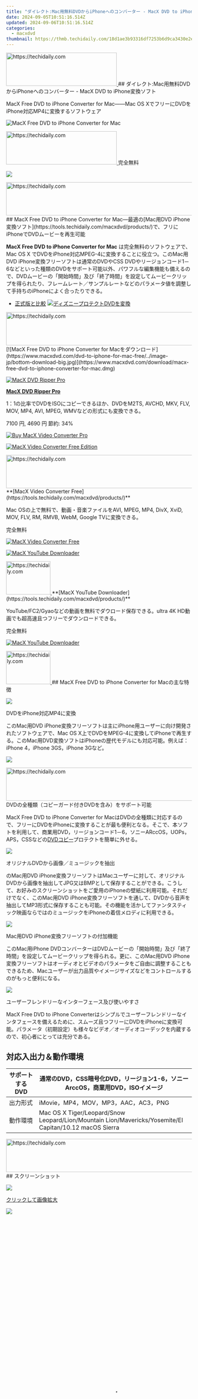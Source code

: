 ```yaml
---
title: "ダイレクト:Mac用無料DVDからiPhoneへのコンバーター - MacX DVD to iPhone変換ソフト"
date: 2024-09-05T10:51:16.514Z
updated: 2024-09-06T10:51:16.514Z
categories:
  - macxdvd
thumbnail: https://thmb.techidaily.com/18d1ae3b93316df7253b6d9ca3430e2e7b9da85a6ae22dbb42da5be064fc57fa.png
---
```


<!-- affiliate ads begin -->
<a href="https://25home.pxf.io/c/5597632/2123477/16836" target="_top" id="2123477">
  <img src="//a.impactradius-go.com/display-ad/16836-2123477" border="0" alt="https://techidaily.com" width="300" height="90"/>
</a>
<img height="0" width="0" src="https://25home.pxf.io/i/5597632/2123477/16836" style="position:absolute;visibility:hidden;" border="0" />
<!-- affiliate ads end -->
## ダイレクト:Mac用無料DVDからiPhoneへのコンバーター - MacX DVD to iPhone変換ソフト

MacX Free DVD to iPhone Converter for Mac――Mac OS XでフリーにDVDをiPhone対応MP4に変換するソフトウェア

![MacX Free DVD to iPhone Converter for Mac](https://www.macxdvd.com/dvd-to-iphone-for-mac-free/../face/dvd-iphone-converter-pic.jpg) 

<!-- affiliate ads begin -->
<a href="https://wigfever.sjv.io/c/5597632/2005183/22899" target="_top" id="2005183">
  <img src="//a.impactradius-go.com/display-ad/22899-2005183" border="0" alt="https://techidaily.com" width="300" height="90"/>
</a>
<img height="0" width="0" src="https://wigfever.sjv.io/i/5597632/2005183/22899" style="position:absolute;visibility:hidden;" border="0" />
<!-- affiliate ads end -->
完全無料

![](https://www.macxdvd.com/dvd-to-iphone-for-mac-free/../image-jp/flag.png) 

<!-- affiliate ads begin -->
<a href="https://appsumo.8odi.net/c/5597632/2137395/7443" target="_top" id="2137395">
  <img src="//a.impactradius-go.com/display-ad/7443-2137395" border="0" alt="https://techidaily.com" width="728" height="90"/>
</a>
<img height="0" width="0" src="https://appsumo.8odi.net/i/5597632/2137395/7443" style="position:absolute;visibility:hidden;" border="0" />
<!-- affiliate ads end -->
## MacX Free DVD to iPhone Converter for Mac―最適の[Mac用DVD iPhone変換ソフト](https://tools.techidaily.com/macxdvd/products/)で、フリにiPhoneでDVDムービーを再生可能

**MacX Free DVD to iPhone Converter for Mac** は完全無料のソフトウェアで、Mac OS X でDVDをiPhone対応MPEG-4に変換することに役立つ。このMac用DVD iPhone変換フリーソフトは通常のDVDやCSS DVDやリージョンコード1－6などといった種類のDVDをサポート可能以外、パワフルな編集機能も備えるので、DVDムービーの「開始時間」及び「終了時間」を設定してムービークリップを得られたり、フレームレート／サンプルレートなどのパラメータ値を調整して手持ちのiPhoneによく合ったりできる。

* [正式版と比較](https://tools.techidaily.com/macxdvd/products/)
[![ディズニープロテクトDVDを変換](https://www.macxdvd.com/dvd-to-iphone-for-mac-free/../image-jp/macxdvdpro-banner-mini.jpg)](https://www.macxdvd.com/dvd-to-iphone-for-mac-free/../how-to-rip-disney-dvd-copy-protection-jp.htm) 

<!-- affiliate ads begin -->
<a href="https://unicoeye.pxf.io/c/5597632/2134227/18498" target="_top" id="2134227">
  <img src="//a.impactradius-go.com/display-ad/18498-2134227" border="0" alt="https://techidaily.com" width="728" height="90"/>
</a>
<img height="0" width="0" src="https://unicoeye.pxf.io/i/5597632/2134227/18498" style="position:absolute;visibility:hidden;" border="0" />
<!-- affiliate ads end -->
[![MacX Free DVD to iPhone Converter for Macをダウンロード](https://www.macxdvd.com/dvd-to-iphone-for-mac-free/../image-jp/bottom-download-big.jpg)](https://www.macxdvd.com/download/macx-free-dvd-to-iphone-converter-for-mac.dmg) 

[![MacX DVD Ripper Pro](https://www.macxdvd.com/dvd-to-iphone-for-mac-free/../box-image/macx-ripper-box-left.jpg)](https://www.macxdvd.com/dvd-to-iphone-for-mac-free/../mac-video-converter-pro/buy-jp.htm) 

**[MacX DVD Ripper Pro](https://tools.techidaily.com/macxdvd/products/)**

1：1の比率でDVDをISOにコピーできるほか、DVDをM2TS, AVCHD, MKV, FLV, MOV, MP4, AVI, MPEG, WMVなどの形式にも変換できる。

7100 円, 4690 円 節約: 34%

[![Buy MacX Video Converter Pro](https://www.macxdvd.com/dvd-to-iphone-for-mac-free/../image-jp/bottom-buy2.jpg)](https://www.macxdvd.com/dvd-to-iphone-for-mac-free/../mac-dvd-ripper-pro/buy-jp.htm) 

[![MacX Video Converter Free Edition](https://www.macxdvd.com/dvd-to-iphone-for-mac-free/../box-image/free-converter-mini1.jpg)](https://www.macxdvd.com/dvd-to-iphone-for-mac-free/../dvd-ripper-mac-free/index-jp.htm) 

<!-- affiliate ads begin -->
<a href="https://ephamedtechinc.pxf.io/c/5597632/2137223/26400" target="_top" id="2137223">
  <img src="//a.impactradius-go.com/display-ad/26400-2137223" border="0" alt="https://techidaily.com" width="728" height="90"/>
</a>
<img height="0" width="0" src="https://ephamedtechinc.pxf.io/i/5597632/2137223/26400" style="position:absolute;visibility:hidden;" border="0" />
<!-- affiliate ads end -->
**[MacX Video Converter Free](https://tools.techidaily.com/macxdvd/products/)**

Mac OSの上で無料で、動画・音楽ファイルをAVI, MPEG, MP4, DivX, XviD, MOV, FLV, RM, RMVB, WebM, Google TVに変換できる。

 完全無料 

[![MacX Video Converter Free](https://www.macxdvd.com/dvd-to-iphone-for-mac-free/../image-jp/free-download.jpg)](https://www.macxdvd.com/dvd-to-iphone-for-mac-free/../download/macx-video-converter-free-edition.dmg) 

[![MacX YouTube Downloader](https://www.macxdvd.com/dvd-to-iphone-for-mac-free/../box-image/youtube-mini1.png)](https://tools.techidaily.com/macxdvd/products/)

<!-- affiliate ads begin -->
<a href="https://aligracehair.sjv.io/c/5597632/2115909/19272" target="_top" id="2115909">
  <img src="//a.impactradius-go.com/display-ad/19272-2115909" border="0" alt="https://techidaily.com" width="120" height="90"/>
</a>
<img height="0" width="0" src="https://aligracehair.sjv.io/i/5597632/2115909/19272" style="position:absolute;visibility:hidden;" border="0" />
<!-- affiliate ads end -->
**[MacX YouTube Downloader](https://tools.techidaily.com/macxdvd/products/)**

YouTube/FC2/Gyaoなどの動画を無料でダウロード保存できる。ultra 4K HD動画でも超高速且つフリーでダウンロードできる。

 完全無料 

[![MacX YouTube Downloader](https://www.macxdvd.com/dvd-to-iphone-for-mac-free/../image-jp/free-download.jpg)](https://www.macxdvd.com/dvd-to-iphone-for-mac-free/../download/macx-youtube-downloader-free.dmg) 

<!-- affiliate ads begin -->
<a href="https://aligracehair.sjv.io/c/5597632/2115908/19272" target="_top" id="2115908">
  <img src="//a.impactradius-go.com/display-ad/19272-2115908" border="0" alt="https://techidaily.com" width="120" height="90"/>
</a>
<img height="0" width="0" src="https://aligracehair.sjv.io/i/5597632/2115908/19272" style="position:absolute;visibility:hidden;" border="0" />
<!-- affiliate ads end -->
## MacX Free DVD to iPhone Converter for Macの主な特徴

![](https://www.macxdvd.com/dvd-to-iphone-for-mac-free/image/1.jpg) 

DVDをiPhone対応MP4に変換

このMac用DVD iPhone変換フリーソフトは主にiPhone用ユーザーに向け開発されたソフトウェアで、Mac OS X上でDVDをMPEG-4に変換してiPhoneで再生する。このMac用DVD変換ソフトはiPhoneの歴代モデルにも対応可能。例えば：iPhone 4，iPhone 3GS，iPhone 3Gなど。

![](https://www.macxdvd.com/dvd-to-iphone-for-mac-free/image/2.jpg) 

<!-- affiliate ads begin -->
<a href="https://unicoeye.pxf.io/c/5597632/2134234/18498" target="_top" id="2134234">
  <img src="//a.impactradius-go.com/display-ad/18498-2134234" border="0" alt="https://techidaily.com" width="728" height="90"/>
</a>
<img height="0" width="0" src="https://unicoeye.pxf.io/i/5597632/2134234/18498" style="position:absolute;visibility:hidden;" border="0" />
<!-- affiliate ads end -->
DVDの全種類（コピーガード付きDVDを含み）をサポート可能

MacX Free DVD to iPhone Converter for MacはDVDの全種類に対応するので、フリーにDVDをiPhoneに変換することが最も便利となる。そこで、本ソフトを利用して、商業用DVD，リージョンコード1－6，ソニーARccOS，UOPs，APS，CSSなどの[DVDコピー](https://tools.techidaily.com/macxdvd/products/)プロテクトを簡単に外せる。

![](https://www.macxdvd.com/dvd-to-iphone-for-mac-free/image/3.jpg) 

オリジナルDVDから画像／ミュージックを抽出

のMac用DVD iPhone変換フリーソフトはMacユーザーに対して、オリジナルDVDから画像を抽出してJPG又はBMPとして保存することができる。こうして、お好みのスクリーンショットをご愛用のiPhoneの壁紙に利用可能。それだけでなく、このMac用DVD iPhone変換フリーソフトを通して、DVDから音声を抽出してMP3形式に保存することも可能。その機能を活かしてファンタスティック映画ならではのミュージックをiPhoneの着信メロディに利用できる。

![](https://www.macxdvd.com/dvd-to-iphone-for-mac-free/image/4.jpg) 

Mac用DVD iPhone変換フリーソフトの付加機能

このMac用iPhone DVDコンバーターはDVDムービーの「開始時間」及び「終了時間」を設定してムービークリップを得られる。更に、このMac用DVD iPhone変換フリーソフトはオーディオとビデオのパラメータをご自由に調整することもできるため、Macユーザーが出力品質やイメージサイズなどをコントロールするのがもっと便利になる。

![](https://www.macxdvd.com/dvd-to-iphone-for-mac-free/image/5.jpg) 

ユーザーフレンドリーなインターフェース及び使いやすさ

MacX Free DVD to iPhone Converterはシンプルでユーザーフレンドリーなインタフェースを備えるために、スムーズ且つフリーにDVDをiPhoneに変換可能。パラメータ（初期設定）も様々なビデオ／オーディオコーデックを内蔵するので、初心者にとっては充分である。

## 対応入出力＆動作環境

| サポートする DVD | 通常のDVD，CSS暗号化DVD，リージョン1-6，ソニーArccOS，商業用DVD，ISOイメージ                                                      |
| ---------- | ------------------------------------------------------------------------------------------------------- |
| 出力形式       | iMovie，MP4，MOV，MP3，AAC，AC3，PNG                                                                          |
| 動作環境       | Mac OS X Tiger/Leopard/Snow Leopard/Lion/Mountain Lion/Mavericks/Yosemite/El Capitan/10.12 macOS Sierra |

<!-- affiliate ads begin -->
<a href="https://ursime.pxf.io/c/5597632/2136548/16384" target="_top" id="2136548">
  <img src="//a.impactradius-go.com/display-ad/16384-2136548" border="0" alt="https://techidaily.com" width="728" height="90"/>
</a>
<img height="0" width="0" src="https://ursime.pxf.io/i/5597632/2136548/16384" style="position:absolute;visibility:hidden;" border="0" />
<!-- affiliate ads end -->
## スクリーンショット

![](https://www.macxdvd.com/dvd-to-iphone-for-mac-free/image/screenshot-jp.jpg)

[クリックして画像拡大](https://tools.techidaily.com/macxdvd/products/)

![](https://www.macxdvd.com/dvd-to-iphone-for-mac-free/image/screenshot_02-jp.jpg) 

<!-- affiliate ads begin -->
<span id="2127886">
					<video width="576" height="1024" style="cursor:pointer"
           poster="//a.impactradius-go.com/display-clicktoplayimage/2127886.png"
           onclick="if(!this.playClicked){this.play();this.setAttribute('controls',true);this.playClicked=true;}">
	   <source src="//a.impactradius-go.com/display-ad/18498-2127886">
	   <img src="//a.impactradius-go.com/display-clicktoplayimage/2127886.png" style="border: none; height: 100%; width: 100%; object-fit: contain">
	</video>
	<div style="width:360px;text-align:center"><a href="javascript:window.open(decodeURIComponent('https%3A%2F%2Funicoeye.pxf.io%2Fc%2F5597632%2F2127886%2F18498'), '_blank');void(0);">Click here</a></div>
</span>
<img height="0" width="0" src="https://imp.pxf.io/i/5597632/2127886/18498" style="position:absolute;visibility:hidden;" border="0" />
<!-- affiliate ads end -->
[![MacX Free DVD to iPhone Converter for Macをダウンロード](https://www.macxdvd.com/dvd-to-iphone-for-mac-free/../image-jp/bottom-download-big.jpg)](https://www.macxdvd.com/download/macx-free-dvd-to-iphone-converter-for-mac.dmg)

<!-- affiliate ads begin -->
<a href="https://ephamedtechinc.pxf.io/c/5597632/2137229/26400" target="_top" id="2137229">
  <img src="//a.impactradius-go.com/display-ad/26400-2137229" border="0" alt="https://techidaily.com" width="728" height="90"/>
</a>
<img height="0" width="0" src="https://ephamedtechinc.pxf.io/i/5597632/2137229/26400" style="position:absolute;visibility:hidden;" border="0" />
<!-- affiliate ads end -->
人気な製品

* [DVDリッピングソフト](https://tools.techidaily.com/macxdvd/products/)
* [iPhone DVDリッピングソフト](https://tools.techidaily.com/macxdvd/products/)
* [iPad DVDリッピングソフト](https://tools.techidaily.com/macxdvd/products/)
* [iPod DVDリッピングソフト](https://tools.techidaily.com/macxdvd/products/)
* [**ギフト付きキャンペーン**](https://tools.techidaily.com/macxdvd/products/) ![](https://www.macxdvd.com/dvd-to-iphone-for-mac-free/../blog/new-fourteen/hot.gif)

無料製品

* [DVDリッピングフリーソフト](https://tools.techidaily.com/macxdvd/products/)
* [動画変換フリーソフト](https://tools.techidaily.com/macxdvd/products/)
* [iPhone DVDフリーソフト](https://tools.techidaily.com/macxdvd/products/)
* [iTunes DVDフリーソフト](https://tools.techidaily.com/macxdvd/products/)
* [DVD iPhone変換フリーソフト](https://tools.techidaily.com/macxdvd/products/)

[ブログ](https://tools.techidaily.com/macxdvd/products/)

・１ [DVDコピー＆DVDリッピング無料ソフトおすすめ](https://tools.techidaily.com/macxdvd/products/)

・２ [初心者に優しいMac DVDリッピングソフトおすすめ](https://tools.techidaily.com/macxdvd/products/)

・３ [高速且つ無劣化でDVDをiPhone12/XRに入れ](https://tools.techidaily.com/macxdvd/products/)

![Maclife](https://www.macxdvd.com/dvd-to-iphone-for-mac-free/../i-pic/maclife.gif) ![Macworld](https://www.macxdvd.com/dvd-to-iphone-for-mac-free/../i-pic/macworld.gif) ![Softpedia](https://www.macxdvd.com/dvd-to-iphone-for-mac-free/../i-pic/softpedia.gif) ![Macupdate](https://www.macxdvd.com/dvd-to-iphone-for-mac-free/../i-pic/macupdate.gif) ![Macnn](https://www.macxdvd.com/dvd-to-iphone-for-mac-free/../i-pic/macnn.gif) 

<!-- affiliate ads begin -->
<a href="https://unicoeye.pxf.io/c/5597632/2121332/18498" target="_top" id="2121332">
  <img src="//a.impactradius-go.com/display-ad/18498-2121332" border="0" alt="https://techidaily.com" width="728" height="90"/>
</a>
<img height="0" width="0" src="https://unicoeye.pxf.io/i/5597632/2121332/18498" style="position:absolute;visibility:hidden;" border="0" />
<!-- affiliate ads end -->
## ユーザーコメント

![](https://www.macxdvd.com/dvd-to-iphone-for-mac-free/../image/customer-ico.jpg) 

<!-- affiliate ads begin -->
<span id="1630055">
					<video width="192" height="320" style="cursor:pointer"
           poster="//a.impactradius-go.com/display-clicktoplayimage/1630055.png"
           onclick="if(!this.playClicked){this.play();this.setAttribute('controls',true);this.playClicked=true;}">
	   <source src="//a.impactradius-go.com/display-ad/18460-1630055">
	   <img src="//a.impactradius-go.com/display-clicktoplayimage/1630055.png" style="border: none; height: 100%; width: 100%; object-fit: contain">
	</video>
	<div style="width:120px;text-align:center"><a href="javascript:window.open(decodeURIComponent('https%3A%2F%2Fcaperobbin.sjv.io%2Fc%2F5597632%2F1630055%2F18460'), '_blank');void(0);">Click here</a></div>
</span>
<img height="0" width="0" src="https://imp.pxf.io/i/5597632/1630055/18460" style="position:absolute;visibility:hidden;" border="0" />
<!-- affiliate ads end -->
安全なフリーソフトウェアで、スリーステップで事前に設定された出力プロファイルでiPhone 4に変換開始する。使用中の経験から言うと、デフォルト設定及びカスタマイジング設定の下にあるビデオ／オーディオコーデックは充分。このソフトウェアはiPhone 4，iPhone 3GS，iPhone 3G などというiPhoneのモデルによって、iPhoneのデフォルト設定の下にあるビデオプロファイルを提供する。

_－久保田より_ 

![](https://www.macxdvd.com/dvd-to-iphone-for-mac-free/../image/customer-ico.jpg) 

MacX Free DVD to iPhone converter for Macのお陰で、ビデオファイルをiphoneにアップロードすることができ、大変役立ちた。高画質で速いスピードでDVDを変換する。この素晴らしいアプリを公開していただき、本当にありがとう。ほかの人にもおススメしたい、これからも応援してる。

__－伊藤より_

<ins class="adsbygoogle"
     style="display:block"
     data-ad-format="autorelaxed"
     data-ad-client="ca-pub-7571918770474297"
     data-ad-slot="1223367746"></ins>



<ins class="adsbygoogle"
     style="display:block"
     data-ad-client="ca-pub-7571918770474297"
     data-ad-slot="8358498916"
     data-ad-format="auto"
     data-full-width-responsive="true"></ins>

<span class="atpl-alsoreadstyle">Also read:</span>
<div><ul>
<li><a href="https://youtube-lab.techidaily.com/n-2024-optimize-youtube-visibility-harness-the-potential-of-tags/"><u>[New] In 2024, Optimize YouTube Visibility  Harness the Potential of Tags</u></a></li>
<li><a href="https://facebook-video-share.techidaily.com/updated-downloading-videos-directly-to-iphoneipad-youtubes-quick-guide-for-2024/"><u>[Updated] Downloading Videos Directly to iPhone/iPad - YouTube's Quick Guide for 2024</u></a></li>
<li><a href="https://fox-friendly.techidaily.com/updated-seamless-blending-android-tips-for-multi-video-editing-for-2024/"><u>[Updated] Seamless Blending  Android Tips for Multi-Video Editing for 2024</u></a></li>
<li><a href="https://discover-extraordinary.techidaily.com/1-get-your-complete-macxdvd-suite-legally-secure-your-full-license-with-our-no-cost-upgrade-offer/"><u>1. Get Your Complete MacXDVD Suite Legally: Secure Your Full License with Our No-Cost Upgrade Offer</u></a></li>
<li><a href="https://youtube-zero.techidaily.com/approved-premier-choice-of-9-free-youtube-logos-and-graphics-maker/"><u>2024 Approved  Premier Choice of 9 Free YouTube Logos & Graphics Maker</u></a></li>
<li><a href="https://discover-extraordinary.techidaily.com/202410/"><u>必見・クリスマスアニメ特集:子供たちに最適な2024年新作ベスト10</u></a></li>
<li><a href="https://solve-popular.techidaily.com/abbyys-advanced-language-translator-powered-by-ntt-docomo-features-ocr-for-multilingual-support/"><u>ABBYY's Advanced Language Translator - Powered by NTT DOCOMO, Features OCR for Multilingual Support</u></a></li>
<li><a href="https://tech-revival.techidaily.com/beware-of-google-bard-risks-and-dangers-of-downloading-potential-malware/"><u>Beware of Google Bard: Risks & Dangers of Downloading Potential Malware</u></a></li>
<li><a href="https://discover-extraordinary.techidaily.com/convert-any-video-format-mkv-m2ts-avchd-avi-to-play-on-your-ipod-ultimate-guide-for-macos-users-with-macx/"><u>Convert Any Video Format (.mkv, .m2ts, .avchd, .avi) to Play on Your iPod: Ultimate Guide for macOS Users with MacX</u></a></li>
<li><a href="https://discover-extraordinary.techidaily.com/dai-un-taglio-ai-tuoi-dvd-gratis-con-questi-top-8-software-di-rip-dvd-per-macbook/"><u>Dai Un Taglio Ai Tuoi DVD Gratis Con Questi Top 8 Software Di Rip DVD per MacBook</u></a></li>
<li><a href="https://technical-tips.techidaily.com/discover-whats-new-at-samsung-unpacked-2025-release-dates-announcements-and-rumored-gadgets-revealed/"><u>Discover What's New at Samsung Unpacked 2025 - Release Dates, Announcements & Rumored Gadgets Revealed</u></a></li>
<li><a href="https://discover-extraordinary.techidaily.com/download-macx-pro-the-ultimate-youtube-downloader-and-media-editor-with-unlimited-free-usage/"><u>Download MacX Pro - The Ultimate YouTube Downloader & Media Editor with Unlimited Free Usage</u></a></li>
<li><a href="https://discover-extraordinary.techidaily.com/exploring-media-versatility-identifying-suitable-video-files-for-ipad-air-and-retina-mini-tablets/"><u>Exploring Media Versatility: Identifying Suitable Video Files for iPad Air & Retina Mini Tablets</u></a></li>
<li><a href="https://location-social.techidaily.com/in-2024-change-location-on-yik-yak-for-your-samsung-galaxy-s24-to-enjoy-more-fun-drfone-by-drfone-virtual-android/"><u>In 2024, Change Location on Yik Yak For your Samsung Galaxy S24 to Enjoy More Fun | Dr.fone</u></a></li>
<li><a href="https://youtube-help.techidaily.com/in-2024-mastering-multitasking-sync-many-yt-videos-simultaneously/"><u>In 2024, Mastering Multitasking  Sync Many YT Videos Simultaneously</u></a></li>
<li><a href="https://location-social.techidaily.com/in-2024-top-7-skype-hacker-to-hack-any-skype-account-on-your-oppo-a78-5g-drfone-by-drfone-virtual-android/"><u>In 2024, Top 7 Skype Hacker to Hack Any Skype Account On your Oppo A78 5G | Dr.fone</u></a></li>
<li><a href="https://discover-extraordinary.techidaily.com/ipaddvdwifidvd/"><u>IPadへのDVDドライブ接続をマスター！最新おすすめWiFi/有線DVDプレーヤー・ドライブ使い方</u></a></li>
<li><a href="https://discover-extraordinary.techidaily.com/kostenlose-dvd-decodierungssoftware-fur-windows-10-and-macos-herunterladen/"><u>Kostenlose DVD-Decodierungssoftware Für Windows 10 & macOS - Herunterladen</u></a></li>
<li><a href="https://discover-extraordinary.techidaily.com/las-herramientas-de-extraccion-de-archivos-de-dvd-sin-coste-para-mac-lista-actualizada-del-2024/"><u>Las Herramientas De Extracción De Archivos De DVD Sin Coste Para Mac: Lista Actualizada Del 2024</u></a></li>
<li><a href="https://discover-extraordinary.techidaily.com/macx-hd-pro-ultimate-multimedia-converter-for-windows-and-mac-edit-and-convert-m2ts-avchd-mkv-to-iosandroid-devices/"><u>MacX HD Pro: Ultimate Multimedia Converter for Windows & Mac - Edit and Convert M2TS, AVCHD, MKV to iOS/Android Devices</u></a></li>
<li><a href="https://discover-extraordinary.techidaily.com/mac202/"><u>Macユーザー必見！曲編集のプログラム202# で音楽愛好家のためのオススメリスト</u></a></li>
<li><a href="https://discover-extraordinary.techidaily.com/mastering-mobile-gaming-the-definitive-tutorial-for-downloading-and-playing-pokemon-go-on-ios-17/"><u>Mastering Mobile Gaming: The Definitive Tutorial for Downloading and Playing Pokémon GO on iOS 17</u></a></li>
<li><a href="https://hardware-reviews.techidaily.com/navigating-the-latest-in-pcs-and-peripherals-with-toms-hardware-guides/"><u>Navigating the Latest in PCs & Peripherals with Tom's Hardware Guides</u></a></li>
<li><a href="https://smart-video-editing.techidaily.com/new-in-2024-free-filmora-access-no-credit-card-required-no-viruses/"><u>New In 2024, Free Filmora Access No Credit Card Required, No Viruses</u></a></li>
<li><a href="https://discover-extraordinary.techidaily.com/schlusselstrategien-fur-den-erfolgreichen-download-von-social-media-videos-in-verschiedenen-formaten-unter-windows-macos-und-ios-geraten/"><u>Schlüsselstrategien Für Den Erfolgreichen Download Von Social Media Videos in Verschiedenen Formaten Unter Windows, macOS Und iOS Geräten</u></a></li>
<li><a href="https://sound-issues.techidaily.com/step-by-step-fixes-for-your-non-responsive-rust-mic-latest-guide/"><u>Step-by-Step Fixes for Your Non-Responsive Rust Mic - Latest Guide</u></a></li>
<li><a href="https://discover-extraordinary.techidaily.com/step-by-step-tutorial-using-quicktime-for-screen-capture-and-live-streaming-on-macos-devices/"><u>Step-by-Step Tutorial: Using QuickTime for Screen Capture and Live Streaming on macOS Devices</u></a></li>
<li><a href="https://discover-extraordinary.techidaily.com/unveiling-the-exclusive-18th-year-milestone-collection-of-digiarty-a-timeless-tribute/"><u>Unveiling the Exclusive 18Th Year Milestone Collection of Digiarty – A Timeless Tribute</u></a></li>
<li><a href="https://discover-extraordinary.techidaily.com/mac-dvd-iphoneipadandroid2024/"><u>ダウンロードフリーのMac DVDリピング手順: IPhone/iPad/Androidへ移動して楽しむ！2024年最新ガイド</u></a></li>
</ul></div>
